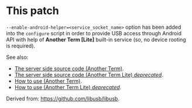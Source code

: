 # This patch

`--enable-android-helper=<service_socket_name>` option has been added into the `configure` script in order to provide USB access through Android API with help of **Another Term [Lite]** built-in service (so, no device rooting is required).

See also:
* [The server side source code (Another Term)](https://github.com/green-green-avk/AnotherTerm/tree/master/libusbmanager).
* [The server side source code (Another Term Lite) *deprecated*](https://github.com/green-green-avk/AnotherTermLite/tree/master/libusbmanager).
* [How to use (Another Term)](https://github.com/green-green-avk/AnotherTerm/wiki/Installing-libusb-for-nonrooted-Android).
* [How to use (Another Term Lite) *deprecated*](https://github.com/green-green-avk/AnotherTermLite/wiki/Installing-libusb-for-nonrooted-Android).

Derived from: <https://github.com/libusb/libusb>.
